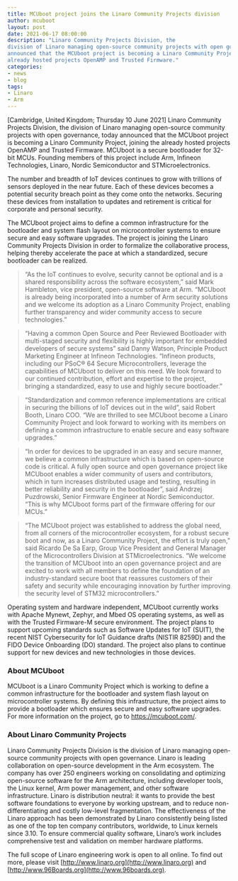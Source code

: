 ```yaml
---
title: MCUboot project joins the Linaro Community Projects division 
author: mcuboot
layout: post
date: 2021-06-17 08:00:00
description: "Linaro Community Projects Division, the
division of Linaro managing open-source community projects with open governance, today
announced that the MCUboot project is becoming a Linaro Community Project, joining the
already hosted projects OpenAMP and Trusted Firmware."
categories:
- news
- blog
tags:
- Linaro
- Arm
---
```

[Cambridge, United Kingdom; Thursday 10 June 2021] Linaro Community Projects Division, the
division of Linaro managing open-source community projects with open governance, today
announced that the MCUboot project is becoming a Linaro Community Project, joining the
already hosted projects OpenAMP and Trusted Firmware. MCUboot is a secure bootloader for
32-bit MCUs. Founding members of this project include Arm, Infineon Technologies, Linaro,
Nordic Semiconductor and STMicroelectronics.

The number and breadth of IoT devices continues to grow with trillions of sensors deployed in
the near future. Each of these devices becomes a potential security breach point as they come
onto the networks. Securing these devices from installation to updates and retirement is critical
for corporate and personal security.

The MCUboot project aims to define a common infrastructure for the bootloader and system
flash layout on microcontroller systems to ensure secure and easy software upgrades. The
project is joining the Linaro Community Projects Division in order to formalize the collaborative
process, helping thereby accelerate the pace at which a standardized, secure bootloader can be
realized.

> “As the IoT continues to evolve, security cannot be optional and is a shared responsibility
> across the software ecosystem,” said Mark Hambleton, vice president, open-source software at
> Arm. “MCUboot is already being incorporated into a number of Arm security solutions and we
> welcome its adoption as a Linaro Community Project, enabling further transparency and wider
> community access to secure technologies.”

> “Having a common Open Source and Peer Reviewed Bootloader with multi-staged security and
> flexibility is highly important for embedded developers of secure systems” said Danny Watson,
> Principle Product Marketing Engineer at Infineon Technologies. “Infineon products, including our
> PSoC® 64 Secure Microcontrollers, leverage the capabilities of MCUboot to deliver on this
> need. We look forward to our continued contribution, effort and expertise to the project, bringing
> a standardized, easy to use and highly secure bootloader.”

> “Standardization and common reference implementations are critical in securing the billions of
> IoT devices out in the wild”, said Robert Booth, Linaro COO. “We are thrilled to see MCUboot
> become a Linaro Community Project and look forward to working with its members on defining a
>common infrastructure to enable secure and easy software upgrades.”

> “In order for devices to be upgraded in an easy and secure manner, we believe a common
> infrastructure which is based on open-source code is critical. A fully open source and open
> governance project like MCUboot enables a wider community of users and contributors, which
> in turn increases distributed usage and testing, resulting in better reliability and security in the 
> bootloader”, said Andrzej Puzdrowski, Senior Firmware Engineer at Nordic Semiconductor.
>“This is why MCUboot forms part of the firmware offering for our MCUs.”

> “The MCUboot project was established to address the global need, from all corners of the
> microcontroller ecosystem, for a robust secure boot and now, as a Linaro Community Project,
> the effort is truly open,” said Ricardo De Sa Earp, Group Vice President and General Manager
> of the Microcontrollers Division at STMicroelectronics. “We welcome the transition of MCUboot
> into an open governance project and are excited to work with all members to define the
> foundation of an industry-standard secure boot that reassures customers of their safety and
> security while encouraging innovation by further improving the security level of STM32
> microcontrollers.”

Operating system and hardware independent, MCUboot currently works with Apache Mynewt,
Zephyr, and Mbed OS operating systems, as well as with the Trusted Firmware-M secure
environment. The project plans to support upcoming standards such as Software Updates for
IoT (SUIT), the recent NIST Cybersecurity for IoT Guidance drafts (NISTIR 8259D) and the
FIDO Device Onboarding (DO) standard. The project also plans to continue support for new
devices and new technologies in those devices.

### About MCUboot

MCUboot is a Linaro Community Project which is working to define a common infrastructure for
the bootloader and system flash layout on microcontroller systems. By defining this
infrastructure, the project aims to provide a bootloader which ensures secure and easy software
upgrades. For more information on the project, go to https://mcuboot.com/.

### About Linaro Community Projects

Linaro Community Projects Division is the division of Linaro managing open-source community
projects with open governance. Linaro is leading collaboration on open-source development in
the Arm ecosystem. The company has over 250 engineers working on consolidating and
optimizing open-source software for the Arm architecture, including developer tools, the Linux
kernel, Arm power management, and other software infrastructure. Linaro is distribution neutral:
it wants to provide the best software foundations to everyone by working upstream, and to
reduce non-differentiating and costly low-level fragmentation. The effectiveness of the Linaro
approach has been demonstrated by Linaro consistently being listed as one of the top ten
company contributors, worldwide, to Linux kernels since 3.10. To ensure commercial quality
software, Linaro’s work includes comprehensive test and validation on member hardware
platforms.

The full scope of Linaro engineering work is open to all online. To find out more, please visit
[http://www.linaro.org](http://www.linaro.org) and [http://www.96Boards.org](http://www.96boards.org).